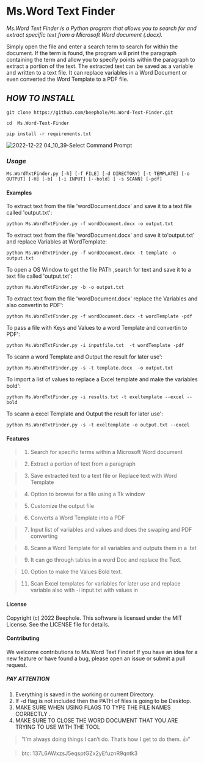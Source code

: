 # Ms.Word Text Finder



*Ms.Word Text Finder is a Python program that allows you to search for and extract specific text from a Microsoft Word document (.docx).*

Simply open the file and enter a search term to search for within the document. If the term is found, the program will print the 
paragraph containing the term and allow you to specify points within the paragraph to extract a portion of the text.
The extracted text can be saved as a variable and written to a text file. It can replace variables in a Word Document
or even converted the Word Template to a PDF file.




## *HOW TO INSTALL*

```      
git clone https://github.com/beephole/Ms.Word-Text-Finder.git
```
```
cd  Ms.Word-Text-Finder
```
```
pip install -r requirements.txt
```


![2022-12-22 04_10_39-Select Command Prompt](https://user-images.githubusercontent.com/118709832/209099574-f885e7d9-5928-4852-ab81-8b80558a6f97.png)



### *Usage*


```
Ms.WordTxtFinder.py [-h] [-f FILE] [-d DIRECTORY] [-t TEMPLATE] [-o OUTPUT] [-H] [-b]  [-i INPUT] [--bold] [ -s SCANN] [-pdf]
```




#### **Examples**



To extract text from the file 'wordDocument.docx' and save it to a text file called 'output.txt':

```
python Ms.WordTxtFinder.py -f wordDocument.docx -o output.txt
```

To extract text from the file 'wordDocument.docx' and save it to'output.txt' and replace Variables at WordTemplate:

```
python Ms.WordTxtFinder.py -f wordDocument.docx -t template -o output.txt
```

To open a OS Window to get the file PATh ,search for text and save it to a text file called 'output.txt':

```
python Ms.WordTxtFinder.py -b -o output.txt
```

To extract text from the file 'wordDocument.docx' replace the Variables and also convertin to PDF':

```
python Ms.WordTxtFinder.py -f wordDocument.docx -t wordTemplate -pdf
```

To pass a file with Keys and Values to a word Template and convertin to PDF':

```
python Ms.WordTxtFinder.py -i inputfile.txt  -t wordTemplate -pdf
```
To scann a word Template and Output the result for later use':

```
python Ms.WordTxtFinder.py -s -t template.docx  -o output.txt 
```
To import a list of values to replace a Excel template and make the variables bold':

```
python Ms.WordTxtFinder.py -i results.txt -t exeltemplate --excel --bold
```
To scann a excel Template and Output the result for later use':

```
python Ms.WordTxtFinder.py -s -t exeltemplate -o output.txt --excel

```

 



#### **Features**



   >1. Search for specific terms within a Microsoft Word document
   
   >2. Extract a portion of text from a paragraph
   
   >3. Save extracted text to a text file or Replace text with Word Template
   
   >4. Option to browse for a file using a Tk window
   
   >5. Customize the output file 

   >6. Converts a Word Template into a PDF
   
   >7. Input list of variables and values and does the swaping and PDF converting
   
   >8. Scann a Word Template for all variables and outputs them in a .txt
   
   >9. It can go through tables in a word Doc and replace the Text.
   
   >10. Option to make the Values Bold text.

   >11. Scan Excel templates for variables for later use and replace variable also with -i input.txt with values in




#### **License**


Copyright (c) 2022 Beephole. This software is licensed under the MIT License. See the LICENSE file for details.




#### **Contributing**


We welcome contributions to Ms.Word Text Finder! If you have an idea for a new feature or have found a bug, 
please open an issue or submit a pull request.

 
   
   
   


##### *PAY ATTENTION*


1. Everything is saved in the working or current Directory.
2. If -d flag is not included then the PATH of files is going to be Desktop.
3. MAKE SURE WHEN USING FLAGS TO TYPE THE FILE NAMES CORRECTLY .
4. MAKE SURE TO CLOSE THE WORD DOCUMENT THAT YOU ARE TRYING TO USE WITH THE TOOL




> "I’m always doing things I can’t do. That’s how I get to do them. :+1:"

> btc: 137L6AWxzsJ5eqsptGZx2yEfuznR9qntk3
